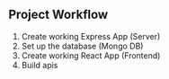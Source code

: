 ## Project Workflow

1) Create working Express App (Server)
2) Set up the database (Mongo DB)
3) Create working React App (Frontend)
4) Build apis

